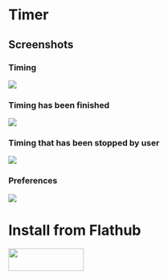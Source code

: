 <h1>Timer</h1>
<h2>Screenshots</h2>
<h3>Timing</h3>
<img src=https://github.com/vikdevelop/timer/blob/main/img/timer-gtk4_2-4_1.png>

<h3>Timing has been finished</h3>
<img src=https://github.com/vikdevelop/timer/blob/main/img/timer-gtk4_2-4_2.png>

<h3>Timing that has been stopped by user</h3>
<img src=https://github.com/vikdevelop/timer/blob/main/img/timer-gtk4_2-4_3.png>

<h3>Preferences</h3>
<img src=https://github.com/vikdevelop/timer/blob/main/img/timer-gtk4_2-4_4.png>

<h1>Install from Flathub</h1>
    <a href="https://flathub.org/apps/details/com.github.vikdevelop.timer"><img src="https://flathub.org/assets/badges/flathub-badge-en.png" width=150 height=45></a>
